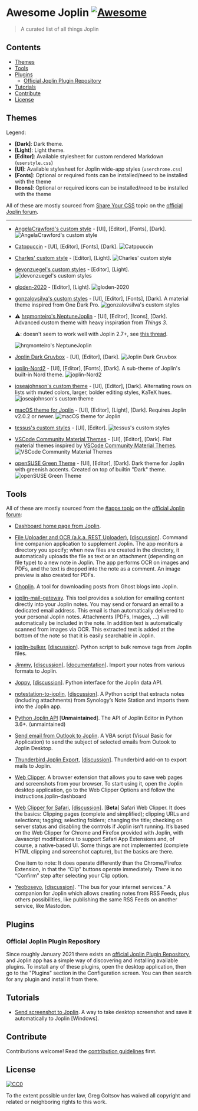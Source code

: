 # Awesome Joplin [![Awesome](https://awesome.re/badge.svg)](https://awesome.re)

> A curated list of all things Joplin


## Contents

  - [Themes](#themes)
  - [Tools](#tools)
  - [Plugins](#plugins)
    - [Official Joplin Plugin Repository](#official-joplin-plugin-repository)
  - [Tutorials](#tutorials)
  - [Contribute](#contribute)
  - [License](#license)

## Themes

Legend:

- **[Dark]**: Dark theme.
- **[Light]**: Light theme.
- **[Editor]**: Available stylesheet for custom rendered Markdown (`userstyle.css`)
- **[UI]**: Available stylesheet for Joplin wide-app styles (`userchrome.css`)
- **[Fonts]**: Optional or required fonts can be installed/need to be installed with the theme
- **[Icons]**: Optional or required icons can be installed/need to be installed with the theme

All of these are mostly sourced from [Share Your CSS](https://discourse.joplinapp.org/t/share-your-css/1730) topic on the [official Joplin forum](https://discourse.joplinapp.org).

---

- [AngelaCrawford's custom style](https://github.com/AngelCrawford/joplin-theme) - [UI], [Editor], [Fonts], [Dark].
  ![AngelaCrawford's custom style](https://raw.githubusercontent.com/AngelCrawford/joplin-theme/main/assets/screenshot1.png)

- [Catppuccin](https://github.com/catppuccin/joplin) - [UI], [Editor], [Fonts], [Dark].
  ![Catppuccin](https://raw.githubusercontent.com/catppuccin/joplin/main/assets/screenshot.webp)

- [Charles' custom style](https://git.sr.ht/~charles/dotfiles/tree/0363ef08173f4af4c89f2e4081d165903aa27e93/overlay/.config/joplin-desktop/userstyle.css) - [Editor], [Light].
  ![Charles' custom style](https://i.imgur.com/lxb5xPz.png)

- [devonzuegel's custom styles](https://github.com/devonzuegel/joplin-custom-css) - [Editor], [Light].
  ![devonzuegel's custom styles](https://raw.githubusercontent.com/devonzuegel/joplin-custom-css/master/v1.png)

- [gloden-2020](https://github.com/lightzhan/joplin-theme-gloden-2020) - [Editor], [Light].
  ![gloden-2020](https://raw.githubusercontent.com/lightzhan/joplin-theme-gloden-2020/master/pic/example.png)

- [gonzalovsilva's custom styles](https://github.com/gonzalovsilva/joplin-dark-theme) - [UI], [Editor], [Fonts], [Dark]. A material theme inspired from One Dark Pro.
  ![gonzalovsilva's custom styles](https://raw.githubusercontent.com/gonzalovsilva/joplin-dark-theme/main/_resources/3ff4c2509d9c4095996bc6db57c004c9.gif)

- ⚠️ [hrqmonteiro's NeptuneJoplin](https://github.com/hrqmonteiro/joplin-theme) - [UI], [Editor], [Icons], [Dark]. Advanced custom theme with heavy inspiration from _Things 3_.
  
  ⚠️: doesn't seem to work well with Joplin 2.7+, see [this thread](https://github.com/hrqmonteiro/joplin-theme/issues/2).
  
  ![hrqmonteiro's NeptuneJoplin](https://raw.githubusercontent.com/hrqmonteiro/joplin-theme/master/assets/screenshot1.png)

- [Joplin Dark Gruvbox](https://github.com/robotcorner/joplin-theme-dark-gruvbox) - [UI], [Editor], [Dark].
  ![Joplin Dark Gruvbox](https://raw.githubusercontent.com/robotcorner/joplin-theme-dark-gruvbox/master/screenshots/sample-img1.png)

-  [joplin-Nord2](https://github.com/mattsbennett/joplin-Nord2) - [UI], [Editor], [Fonts], [Dark]. A sub-theme of Joplin's built-in Nord theme.
  ![joplin-Nord2](https://raw.githubusercontent.com/mattsbennett/joplin-Nord2/master/img/Nord2.png)

- [joseajohnson's custom theme](https://github.com/joseajohnson/joplin-style-dark-colors) - [UI], [Editor], [Dark]. Alternating rows on lists with muted colors, larger, bolder editing styles, KaTeX hues.
  ![joseajohnson's custom theme](https://raw.githubusercontent.com/joseajohnson/joplin-style-dark-colors/main/img/joplin-style-dark-colors_00.png)

- [macOS theme for Joplin](https://github.com/andrejilderda/joplin-macos-native-theme) - [UI], [Editor], [Light], [Dark]. Requires Joplin v2.0.2 or newer.
  ![macOS theme for Joplin](https://github.com/andrejilderda/joplin-macos-native-theme/blob/main/images/macos-theme-for-joplin.png)

- [tessus's custom styles](https://github.com/tessus/joplin-custom-css) - [UI], [Editor].
  ![tessus's custom styles](https://raw.githubusercontent.com/tessus/joplin-custom-css/master/images/Dark.png)

- [VSCode Community Material Themes](https://github.com/stysebae/joplin-vsc-material-theme) - [UI], [Editor], [Dark]. Flat material themes inspired by [VSCode Community Material Themes](https://github.com/material-theme/vsc-material-theme).
  ![VSCode Community Material Themes](https://raw.githubusercontent.com/stysebae/joplin-vsc-material-theme/master/screenshots/screenshots.gif)

- [openSUSE Green Theme](https://github.com/DinoDevel/Joplin-theme-opensuse-green) - [UI], [Editor], [Dark]. Dark theme for Joplin with greenish accents. Created on top of builtin "Dark" theme.
  ![openSUSE Green Theme](https://github.com/DinoDevel/Joplin-theme-opensuse-green/assets/12165225/59f29dff-0133-4590-afd0-2516c6cbb179)

## Tools

All of these are mostly sourced from the [#apps topic](https://discourse.joplinapp.org/c/apps/11) on the [official Joplin forum](https://discourse.joplinapp.org):

- [Dashboard home page from Joplin](https://gist.github.com/ramisedhom/47eee0a3e4eb887f02c3730ed5b3c211).

- [File Uploader and OCR (a.k.a. REST Uploader)](https://github.com/kellerjustin/rest-uploader), [[discussion](https://discourse.joplinapp.org/t/file-uploader-and-ocr/719)]. Command line companion application to supplement Joplin. The app monitors a directory you specify; when new files are created in the directory, it automatically uploads the file as text or an attachment (depending on file type) to a new note in Joplin. The app performs OCR on images and PDFs, and the text is dropped into the note as a comment. An image preview is also created for PDFs.
- [Ghoplin](https://github.com/zblesk/Ghoplin). A tool for downloading posts from Ghost blogs into Joplin.
- [joplin-mail-gateway](https://github.com/manolitto/joplin-mail-gateway). This tool provides a solution for emailing content directly into your Joplin notes. You may send or forward an email to a dedicated email address. This email is than automatically delivered to your personal Joplin notes. Attachments (PDFs, Images, ...) will automatically be included in the note. In addition text is automatically scanned from images via OCR. This extracted text is added at the bottom of the note so that it is easily searchable in Joplin.
- [joplin-bulker](https://github.com/andgineer/joplin-bulker), [[discussion](https://discourse.joplinapp.org/t/bulk-tag-delete-python-script/5497)]. Python script to bulk remove tags from Joplin files.
- [Jimmy](https://github.com/marph91/jimmy), [[discussion](https://discourse.joplinapp.org/t/jimmy-a-joplin-import-tool/38503)], [[documentation](https://marph91.github.io/jimmy/)]. Import your notes from various formats to Joplin.
- [Joppy](https://github.com/marph91/joppy), [[discussion](https://discourse.joplinapp.org/t/joplin-api-python/1359/38)]. Python interface for the Joplin data API.
- [notestation-to-joplin](https://github.com/KraxelHuber/notestation-to-joplin), [[discussion](https://discourse.joplinapp.org/t/python-script-for-importing-notes-from-synologys-note-station-into-joplin/6605)]. A Python script that extracts notes (including attachments) from Synology’s Note Station and imports them into the Joplin app.
- [Python Joplin API](https://github.com/foxmask/joplin-api) [**Unmaintained**]. The API of Joplin Editor in Python 3.6+. (unmaintained)
- [Send email from Outlook to Joplin](https://gist.github.com/ramisedhom/0f34c5d6a8d73f0b98ac4bea2ec30be0). A VBA script (Visual Basic for Application) to send the subject of selected emails from Outook to Joplin Desktop.
- [Thunderbird Joplin Export](https://github.com/marph91/thunderbird-joplin-export), [[discussion](https://discourse.joplinapp.org/t/joplin-export-export-emails-from-thunderbird-to-joplin/24792)]. Thunderbird add-on to export mails to Joplin.
- [Web Clipper](https://joplinapp.org/clipper/). A browser extension that allows you to save web pages and screenshots from your browser. To start using it, open the Joplin desktop application, go to the Web Clipper Options and follow the instructions.joplin-dashboard
- [Web Clipper for Safari](https://github.com/cweirup/JoplinSafariWebClipper), [[discussion](https://discourse.joplinapp.org/t/safari-app-extension-for-joplin-now-available/9660)]. [**Beta**] Safari Web Clipper. It does the basics: Clipping pages (complete and simplified); clipping URLs and selections; tagging; selecting folders; changing the title; checking on server status and disabling the controls if Joplin isn’t running. It’s based on the Web Clipper for Chrome and Firefox provided with Joplin, with Javascript modifications to support Safari App Extensions and, of course, a native-based UI. Some things are not implemented (complete HTML clipping and screenshot capture), but the basics are there.

  One item to note: It does operate differently than the Chrome/Firefox Extension, in that the “Clip” buttons operate immediately. There is no “Confirm” step after selecting your Clip option.

- [Yeoboseyo](https://github.com/foxmask/yeoboseyo), [[discussion](https://discourse.joplinapp.org/t/yeoboseyo-the-bus-for-your-internet-services/2771)]. "The bus for your internet services." A companion for Joplin which allows creating notes from RSS Feeds, plus others possibilities, like publishing the same RSS Feeds on another service, like Mastodon.

## Plugins

### Official Joplin Plugin Repository

Since roughly January 2021 there exists an [official Joplin Plugin Repository](https://github.com/joplin/plugins), and Joplin app has a simple way of discovering and installing available plugins. To install any of these plugins, open the desktop application, then go to the "Plugins" section in the Configuration screen. You can then search for any plugin and install it from there.

## Tutorials

- [Send screenshot to Joplin](https://discourse.joplinapp.org/t/send-screenshot-to-joplin-windows/4918). A way to take desktop screenshot and save it automatically to Joplin [Windows].

## Contribute

Contributions welcome! Read the [contribution guidelines](contributing.md) first.

## License

[![CC0](https://mirrors.creativecommons.org/presskit/buttons/88x31/svg/cc-zero.svg)](https://creativecommons.org/publicdomain/zero/1.0)

To the extent possible under law, Greg Goltsov has waived all copyright and related or neighboring rights to this work.
